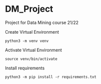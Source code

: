 # DM_Project
Project for Data Mining course 21/22

Create Virtual Environment
~~~~
python3 -m venv venv
~~~~
Activate Virtual Environment
~~~~
source venv/bin/activate
~~~~

Install requirements
~~~~
python3 -m pip install -r requirements.txt
~~~~